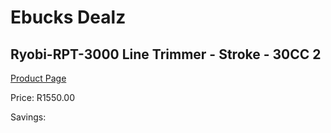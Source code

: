 
# Ebucks Dealz
## Ryobi-RPT-3000 Line Trimmer - Stroke - 30CC 2
[Product Page](https://www.ebucks.com/web/shop/productSelected.do?prodId=1220096491&catId=363410833)

Price: R1550.00

Savings: 


	